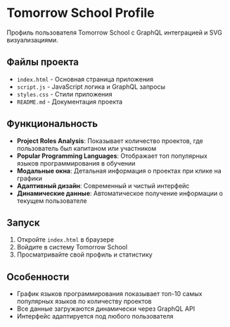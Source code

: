 # Tomorrow School Profile

Профиль пользователя Tomorrow School с GraphQL интеграцией и SVG визуализациями.

## Файлы проекта

- `index.html` - Основная страница приложения
- `script.js` - JavaScript логика и GraphQL запросы
- `styles.css` - Стили приложения
- `README.md` - Документация проекта

## Функциональность

- **Project Roles Analysis**: Показывает количество проектов, где пользователь был капитаном или участником
- **Popular Programming Languages**: Отображает топ популярных языков программирования в обучении
- **Модальные окна**: Детальная информация о проектах при клике на графики
- **Адаптивный дизайн**: Современный и чистый интерфейс
- **Динамические данные**: Автоматическое получение информации о текущем пользователе

## Запуск

1. Откройте `index.html` в браузере
2. Войдите в систему Tomorrow School
3. Просматривайте свой профиль и статистику

## Особенности

- График языков программирования показывает топ-10 самых популярных языков по количеству проектов
- Все данные загружаются динамически через GraphQL API
- Интерфейс адаптируется под любого пользователя